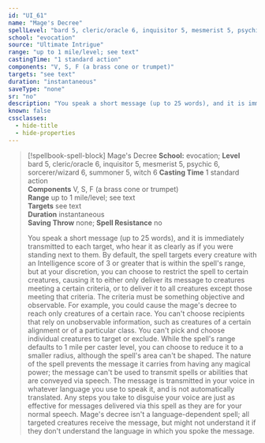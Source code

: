 ```yaml
---
id: "UI_61"
name: "Mage's Decree"
spellLevel: "bard 5, cleric/oracle 6, inquisitor 5, mesmerist 5, psychic 6, sorcerer/wizard 6, summoner 5, witch 6"
school: "evocation"
source: "Ultimate Intrigue"
range: "up to 1 mile/level; see text"
castingTime: "1 standard action"
components: "V, S, F (a brass cone or trumpet)"
targets: "see text"
duration: "instantaneous"
saveType: "none"
sr: "no"
description: "You speak a short message (up to 25 words), and it is immediately transmitted to each target, who hear it as clearly as if you were standing next to them. By default, the spell targets every creature with an Intelligence score of 3 or greater that is within the spell's range, but at your discretion, you can choose to restrict the spell to certain creatures, causing it to either only deliver its message to creatures meeting a certain criteria, or to deliver it to all creatures except those meeting that criteria. The criteria must be something objective and observable. For example, you could cause the mage's decree to reach only creatures of a certain race. You can't choose recipients that rely on unobservable information, such as creatures of a certain alignment or of a particular class.  You can't pick and choose individual creatures to target or exclude. While the spell's range defaults to 1 mile per caster level, you can choose to reduce it to a smaller radius, although the spell's area can't be shaped.  The nature of the spell prevents the message it carries from having any magical power; the message can't be used to transmit spells or abilities that are conveyed via speech. The message is transmitted in your voice in whatever language you use to speak it, and is not automatically translated. Any steps you take to disguise your voice are just as effective for messages delivered via this spell as they are for your normal speech. Mage's decree isn't a language-dependent spell; all targeted creatures receive the message, but might not understand it if they don't understand the language in which you spoke the message."
known: false
cssclasses:
  - hide-title
  - hide-properties
---
```


> [!spellbook-spell-block] Mage's Decree
> **School:** evocation; **Level** bard 5, cleric/oracle 6, inquisitor 5, mesmerist 5, psychic 6, sorcerer/wizard 6, summoner 5, witch 6
> **Casting Time** 1 standard action  
> **Components** V, S, F (a brass cone or trumpet)  
> **Range** up to 1 mile/level; see text  
> **Targets** see text  
> **Duration** instantaneous  
> **Saving Throw** none; **Spell Resistance** no
> 
> You speak a short message (up to 25 words), and it is immediately transmitted to each target, who hear it as clearly as if you were standing next to them. By default, the spell targets every creature with an Intelligence score of 3 or greater that is within the spell's range, but at your discretion, you can choose to restrict the spell to certain creatures, causing it to either only deliver its message to creatures meeting a certain criteria, or to deliver it to all creatures except those meeting that criteria. The criteria must be something objective and observable. For example, you could cause the mage's decree to reach only creatures of a certain race. You can't choose recipients that rely on unobservable information, such as creatures of a certain alignment or of a particular class.  You can't pick and choose individual creatures to target or exclude. While the spell's range defaults to 1 mile per caster level, you can choose to reduce it to a smaller radius, although the spell's area can't be shaped.  The nature of the spell prevents the message it carries from having any magical power; the message can't be used to transmit spells or abilities that are conveyed via speech. The message is transmitted in your voice in whatever language you use to speak it, and is not automatically translated. Any steps you take to disguise your voice are just as effective for messages delivered via this spell as they are for your normal speech. Mage's decree isn't a language-dependent spell; all targeted creatures receive the message, but might not understand it if they don't understand the language in which you spoke the message.